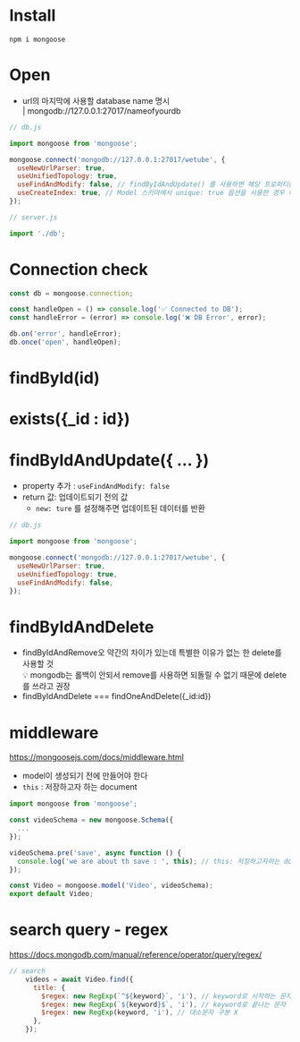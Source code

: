 
# Install
```
npm i mongoose
```

# Open
- url의 마지막에 사용할 database name 명시  
  | mongodb://127.0.0.1:27017/nameofyourdb

``` javascript
// db.js

import mongoose from 'mongoose';

mongoose.connect('mongodb://127.0.0.1:27017/wetube', {
  useNewUrlParser: true,
  useUnifiedTopology: true,
  useFindAndModify: false, // findByIdAndUpdate() 를 사용하면 해당 프로퍼티를 추가하라는 경고가 뜬다.
  useCreateIndex: true, // Model 스키마에서 unique: true 옵션을 사용한 경우 해당 프로퍼티를 추가하라는 경고가 뜬다.
});
```
``` javascript
// server.js

import './db';
```

# Connection check
``` javascript
const db = mongoose.connection;

const handleOpen = () => console.log('✅ Connected to DB');
const handleError = (error) => console.log('❌ DB Error', error);

db.on('error', handleError);
db.once('open', handleOpen);
```
# findById(id)
# exists({_id : id})
# findByIdAndUpdate({ ... })
- property 추가 : `useFindAndModify: false`
- return 값: 업데이트되기 전의 값
  - `new: ture` 를 설정해주면 업데이트된 데이터를 반환
``` javascript
// db.js

import mongoose from 'mongoose';

mongoose.connect('mongodb://127.0.0.1:27017/wetube', {
  useNewUrlParser: true,
  useUnifiedTopology: true,
  useFindAndModify: false,
});
```
# findByIdAndDelete
- findByIdAndRemove오 약간의 차이가 있는데 특별한 이유가 없는 한 delete를 사용할 것  
  💡 mongodb는 롤백이 안되서 remove를 사용하면 되돌릴 수 없기 때문에 delete를 쓰라고 권장 
- findByIdAndDelete === findOneAndDelete({_id:id})

# middleware
https://mongoosejs.com/docs/middleware.html
- model이 생성되기 전에 만들어야 한다
- `this` : 저장하고자 하는 document
```javascript
import mongoose from 'mongoose';

const videoSchema = new mongoose.Schema({
  ...
});

videoSchema.pre('save', async function () {
  console.log('we are about th save : ', this); // this: 저장하고자하는 document
});

const Video = mongoose.model('Video', videoSchema);
export default Video;
```

# search query - regex
https://docs.mongodb.com/manual/reference/operator/query/regex/
```javascript
// search
    videos = await Video.find({
      title: {
        $regex: new RegExp(`^${keyword}`, 'i'), // keyword로 시작하는 문자 검색
        $regex: new RegExp(`${keyword}$`, 'i'), // keyword로 끝나는 문자 검색
        $regex: new RegExp(keyword, 'i'), // 대소문자 구분 X
      },
    });
```

